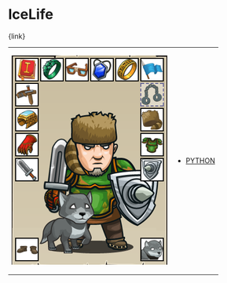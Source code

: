 # IceLife 

{link}
<table>
<tr>
<td>

![Hero Picture](hero.png?raw=true "Hero Picture")

</td>
<td>
<ul>
<li>

[PYTHON](IceLife.py)

</li>
</td>
</tr>
<table>